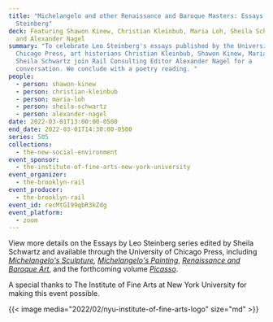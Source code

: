 ```yaml
---
title: "Michelangelo and other Renaissance and Baroque Masters: Essays by Leo
  Steinberg"
deck: Featuring Shawon Kinew, Christian Kleinbub, Maria Loh, Sheila Schwartz,
  and Alexander Nagel
summary: "To celebrate Leo Steinberg's essays published by the University of
  Chicago Press, art historians Christian Kleinbub, Shawon Kinew, Maria Loh, and
  Sheila Schwartz join Rail Consulting Editor Alexander Nagel for a
  conversation. We conclude with a poetry reading. "
people:
  - person: shawon-kinew
  - person: christian-kleinbub
  - person: maria-loh
  - person: sheila-schwartz
  - person: alexander-nagel
date: 2022-03-01T13:00:00-0500
end_date: 2022-03-01T14:30:00-0500
series: 505
collections:
  - the-new-social-environment
event_sponsor:
  - the-institute-of-fine-arts-new-york-university
event_organizer:
  - the-brooklyn-rail
event_producer:
  - the-brooklyn-rail
event_id: recMtGI99qbR3kZdg
event_platform:
  - zoom
---
```

View more details on the Essays by Leo Steinberg series edited by Sheila Schwartz and available through the University of Chicago Press, including *[Michelangelo's Sculpture](https://press.uchicago.edu/ucp/books/book/chicago/M/bo26593443.html),* *[Michelangelo's Painting](https://press.uchicago.edu/ucp/books/book/chicago/M/bo27801939.html)*, *[Renaissance and Baroque Art](https://press.uchicago.edu/ucp/books/book/chicago/R/bo48627164.html)*, and the forthcoming volume *[Picasso](https://press.uchicago.edu/ucp/books/book/chicago/P/bo128942286.html)*. 



A special thanks to The Institute of Fine Arts at New York University for making this event possible.

{{< image media="2022/02/nyu-institute-of-fine-arts-logo" size="md" >}}